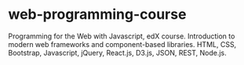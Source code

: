 # web-programming-course

Programming for the Web with Javascript, edX course.
Introduction to modern web frameworks and component-based libraries.
HTML, CSS, Bootstrap, Javascript, jQuery, React.js, D3.js, JSON, REST, Node.js.
